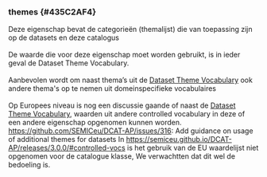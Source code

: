 ### themes {#435C2AF4}
Deze eigenschap bevat de categorieën (themalijst) die van toepassing zijn op de datasets en  deze catalogus 
<br/>
<br/>
De waarde die voor deze eigenschap moet worden gebruikt, is in ieder geval de  Dataset Theme Vocabulary.
<br/>
<br/>
Aanbevolen wordt om naast thema’s uit de  <a href='http://publications.europa.eu/resource/authority/data-theme' target='_blank'>Dataset Theme Vocabulary</a> ook andere thema's op te nemen uit domeinspecifieke vocabulaires
<br/>
<br/>
Op Europees niveau is nog een discussie gaande of naast de <a href='http://publications.europa.eu/resource/authority/data-theme' target='_blank'>Dataset Theme Vocabulary</a>, waarden uit andere controlled vocabulary in deze of een andere eigenschap opgenomen kunnen worden. 
https://github.com/SEMICeu/DCAT-AP/issues/316: Add guidance on usage of additional themes for datasets
In https://semiceu.github.io/DCAT-AP/releases/3.0.0/#controlled-vocs is het gebruik van de EU waardelijst niet opgenomen voor de catalogue klasse, We verwachtten dat dit wel de bedoeling is.
